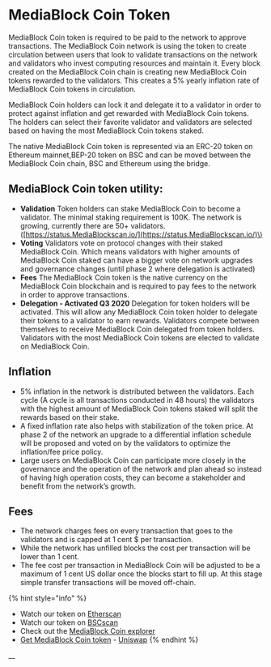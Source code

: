 # MediaBlock Coin Token

MediaBlock Coin token is required to be paid to the network to approve transactions. The MediaBlock Coin network is using the token to create circulation between users that look to validate transactions on the network and validators who invest computing resources and maintain it. Every block created on the MediaBlock Coin chain is creating new MediaBlock Coin tokens rewarded to the validators. This creates a 5% yearly inflation rate of MediaBlock Coin tokens in circulation.

MediaBlock Coin holders can lock it and delegate it to a validator in order to protect against inflation and get rewarded with MediaBlock Coin tokens. The holders can select their favorite validator and validators are selected based on having the most MediaBlock Coin tokens staked.

The native MediaBlock Coin token is represented via an ERC-20 token on Ethereum mainnet,BEP-20 token on BSC and can be moved between the MediaBlock Coin chain, BSC and Ethereum using the bridge.

## MediaBlock Coin token utility:

* **Validation** Token holders can stake MediaBlock Coin to become a validator. The minimal staking requirement is 100K. The network is growing, currently there are 50+ validators. \([https://status.MediaBlockscan.io/](https://status.MediaBlockscan.io/)\)
* **Voting** Validators vote on protocol changes with their staked MediaBlock Coin. Which means validators with higher amounts of MediaBlock Coin staked can have a bigger vote on network upgrades and governance changes \(until phase 2 where delegation is activated\)
* **Fees** The MediaBlock Coin token is the native currency on the MediaBlock Coin blockchain and is required to pay fees to the network in order to approve transactions.
* **Delegation - Activated Q3 2020** Delegation for token holders will be activated. This will allow any MediaBlock Coin token holder to delegate their tokens to a validator to earn rewards. Validators compete between themselves to receive MediaBlock Coin delegated from token holders. Validators with the most MediaBlock Coin tokens are elected to validate on MediaBlock Coin.

## **Inflation**

* 5% inflation in the network is distributed between the validators. Each cycle \(A cycle is all transactions conducted in 48 hours\) the validators with the highest amount of MediaBlock Coin tokens staked will split the rewards based on their stake.
* A fixed inflation rate also helps with stabilization of the token price. At phase 2 of the network an upgrade to a differential inflation schedule will be proposed and voted on by the validators to optimize the inflation/fee price policy. 
* Large users on MediaBlock Coin can participate more closely in the governance and the operation of the network and plan ahead so instead of having high operation costs, they can become a stakeholder and benefit from the network’s growth. 

## **Fees**

* The network charges fees on every transaction that goes to the validators and is capped at 1 cent $ per transaction.
* While the network has unfilled blocks the cost per transaction will be lower than 1 cent. 
* The fee cost per transaction in MediaBlock Coin will be adjusted to be a maximum of 1 cent US dollar once the blocks start to fill up. At this stage simple transfer transactions will be moved off-chain.

{% hint style="info" %}
* Watch our token on [Etherscan](https://etherscan.io/token/0x970b9bb2c0444f5e81e9d0efb84c8ccdcdcaf84d)
* Watch our token on [BSCscan](https://bscscan.com/token/0x5857c96dae9cf8511b08cb07f85753c472d36ea3)
* Check out the [MediaBlock Coin explorer](https://MediaBlockscan.io/)
* [Get MediaBlock Coin token](https://uniswap.exchange/swap/0x970B9bB2C0444F5E81e9d0eFb84C8ccdcdcAf84d) - [Uniswap](https://uniswap.exchange/swap?outputCurrency=0x970B9bB2C0444F5E81e9d0eFb84C8ccdcdcAf84d)
{% endhint %}

\_\_

